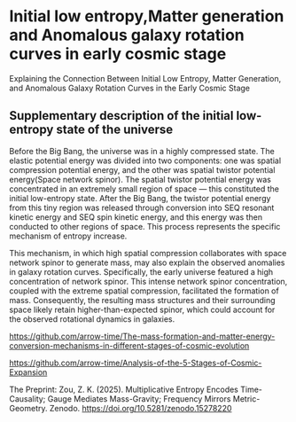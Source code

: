 # Initial low entropy,Matter generation and Anomalous galaxy rotation curves in early cosmic stage

Explaining the Connection Between Initial Low Entropy, Matter Generation, and Anomalous Galaxy Rotation Curves in the Early Cosmic Stage

## Supplementary description of the initial low-entropy state of the universe
Before the Big Bang, the universe was in a highly compressed state. The elastic potential energy was divided into two components: one was spatial compression potential energy, and the other was spatial twistor potential energy(Space network spinor). The spatial twistor potential energy was concentrated in an extremely small region of space — this constituted the initial low-entropy state. After the Big Bang, the twistor potential energy from this tiny region was released through conversion into SEQ resonant kinetic energy and SEQ spin kinetic energy, and this energy was then conducted to other regions of space. This process represents the specific mechanism of entropy increase.​

This mechanism, in which high spatial compression collaborates with space network spinor to generate mass, may also explain the observed anomalies in galaxy rotation curves. Specifically, the early universe featured a high concentration of network spinor. This intense network spinor concentration, coupled with the extreme spatial compression, facilitated the formation of mass. Consequently, the resulting mass structures and their surrounding space likely retain higher-than-expected spinor, which could account for the observed rotational dynamics in galaxies.

https://github.com/arrow-time/The-mass-formation-and-matter-energy-conversion-mechanisms-in-different-stages-of-cosmic-evolution

https://github.com/arrow-time/Analysis-of-the-5-Stages-of-Cosmic-Expansion

The Preprint: Zou, Z. K. (2025). Multiplicative Entropy Encodes Time-Causality; Gauge Mediates Mass-Gravity; Frequency Mirrors Metric-Geometry. Zenodo.  https://doi.org/10.5281/zenodo.15278220

